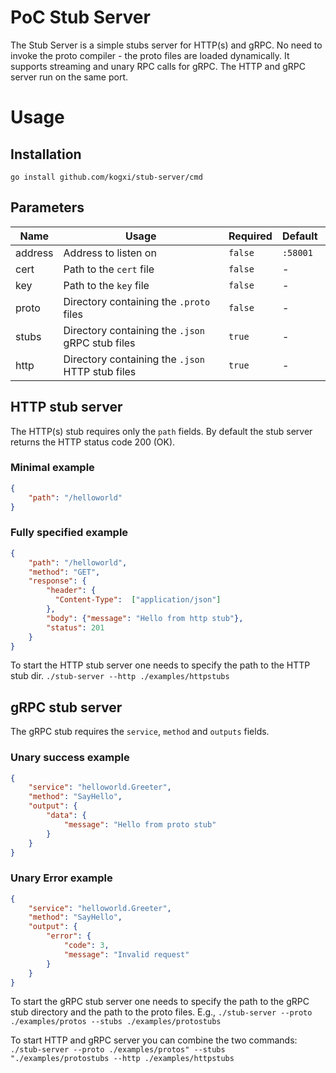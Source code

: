 # PoC Stub Server
The Stub Server is a simple stubs server for HTTP(s) and gRPC.
No need to invoke the proto compiler - the proto files are loaded dynamically.
It supports streaming and unary RPC calls for gRPC.
The HTTP and gRPC server run on the same port.

# Usage

## Installation
`go install github.com/kogxi/stub-server/cmd`

## Parameters
| Name | Usage | Required | Default |
|-|-|-|-|
| address | Address to listen on | `false`| `:58001` |
| cert | Path to the `cert` file | `false`| - |
| key | Path to the `key` file | `false`| - |
| proto | Directory containing the `.proto` files| `false`| - |
| stubs | Directory containing the `.json` gRPC stub files| `true`| - |
| http | Directory containing the `.json` HTTP stub files| `true`| - |

## HTTP stub server

The HTTP(s) stub requires only the `path` fields. By default the stub server returns the HTTP status code 200 (OK).

### Minimal example
```JSON
{
    "path": "/helloworld"
}
```

### Fully specified example
```JSON
{
    "path": "/helloworld",
    "method": "GET",
    "response": {
        "header": {
          "Content-Type":  ["application/json"]
        },
        "body": {"message": "Hello from http stub"},
        "status": 201
    }
}
```

To start the HTTP stub server one needs to specify the path to the HTTP stub dir.
`./stub-server --http ./examples/httpstubs`

## gRPC stub server

The gRPC stub requires the `service`, `method` and `outputs` fields.

### Unary success example
```JSON
{
    "service": "helloworld.Greeter",
    "method": "SayHello",
    "output": {
        "data": {
            "message": "Hello from proto stub"
        }
    }
}
```

### Unary Error example 
```JSON
{
    "service": "helloworld.Greeter",
    "method": "SayHello",
    "output": {
        "error": {
            "code": 3,
            "message": "Invalid request"
        }
    }
}
```

To start the gRPC stub server one needs to specify the path to the gRPC stub directory and the path to the proto files. E.g., `./stub-server --proto ./examples/protos --stubs ./examples/protostubs`

To start HTTP and gRPC server you can combine the two commands:
`./stub-server --proto ./examples/protos" --stubs "./examples/protostubs --http ./examples/httpstubs`